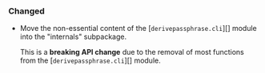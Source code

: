 ### Changed

  - Move the non-essential content of the [`derivepassphrase.cli`][] module
    into the "internals" subpackage.

    This is a **breaking API change** due to the removal of most functions
    from the [`derivepassphrase.cli`][] module.

